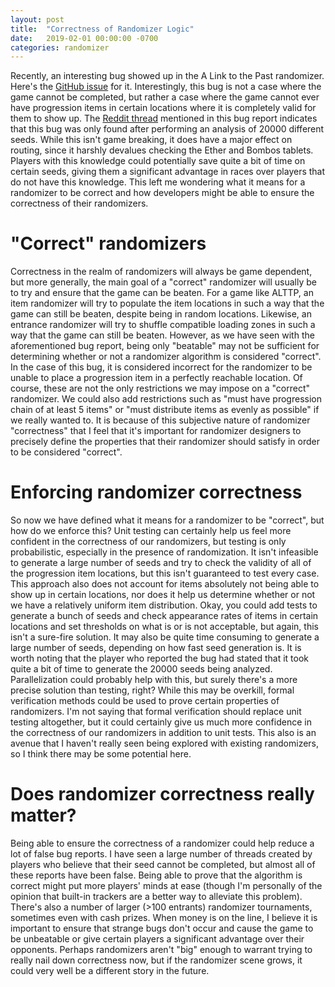 ```yaml
---
layout: post
title:  "Correctness of Randomizer Logic"
date:   2019-02-01 00:00:00 -0700
categories: randomizer
---
```


Recently, an interesting bug showed up in the A Link to the Past randomizer. Here's the [GitHub issue](https://github.com/sporchia/alttp_vt_randomizer/issues/616) for it. Interestingly, this bug is not a case where the game cannot be completed, but rather a case where the game cannot ever have progression items in certain locations where it is completely valid for them to show up. The [Reddit thread](https://www.reddit.com/r/alttpr/comments/adygbm/psa_progression_items_will_never_be_on_ether_or/) mentioned in this bug report indicates that this bug was only found after performing an analysis of 20000 different seeds. While this isn't game breaking, it does have a major effect on routing, since it harshly devalues checking the Ether and Bombos tablets. Players with this knowledge could potentially save quite a bit of time on certain seeds, giving them a significant advantage in races over players that do not have this knowledge. This left me wondering what it means for a randomizer to be correct and how developers might be able to ensure the correctness of their randomizers.

# "Correct" randomizers

Correctness in the realm of randomizers will always be game dependent, but more generally, the main goal of a "correct" randomizer will usually be to try and ensure that the game can be beaten. For a game like ALTTP, an item randomizer will try to populate the item locations in such a way that the game can still be beaten, despite being in random locations. Likewise, an entrance randomizer will try to shuffle compatible loading zones in such a way that the game can still be beaten. However, as we have seen with the aforementioned bug report, being only "beatable" may not be sufficient for determining whether or not a randomizer algorithm is considered "correct". In the case of this bug, it is considered incorrect for the randomizer to be unable to place a progression item in a perfectly reachable location. Of course, these are not the only restrictions we may impose on a "correct" randomizer. We could also add restrictions such as "must have progression chain of at least 5 items" or "must distribute items as evenly as possible" if we really wanted to. It is because of this subjective nature of randomizer "correctness" that I feel that it's important for randomizer designers to precisely define the properties that their randomizer should satisfy in order to be considered "correct".

# Enforcing randomizer correctness

So now we have defined what it means for a randomizer to be "correct", but how do we enforce this? Unit testing can certainly help us feel more confident in the correctness of our randomizers, but testing is only probabilistic, especially in the presence of randomization. It isn't infeasible to generate a large number of seeds and try to check the validity of all of the progression item locations, but this isn't guaranteed to test every case. This approach also does not account for items absolutely not being able to show up in certain locations, nor does it help us determine whether or not we have a relatively uniform item distribution. Okay, you could add tests to generate a bunch of seeds and check appearance rates of items in certain locations and set thresholds on what is or is not acceptable, but again, this isn't a sure-fire solution. It may also be quite time consuming to generate a large number of seeds, depending on how fast seed generation is. It is worth noting that the player who reported the bug had stated that it took quite a bit of time to generate the 20000 seeds being analyzed. Parallelization could probably help with this, but surely there's a more precise solution than testing, right? While this may be overkill, formal verification methods could be used to prove certain properties of randomizers. I'm not saying that formal verification should replace unit testing altogether, but it could certainly give us much more confidence in the correctness of our randomizers in addition to unit tests. This also is an avenue that I haven't really seen being explored with existing randomizers, so I think there may be some potential here.

# Does randomizer correctness really matter?

Being able to ensure the correctness of a randomizer could help reduce a lot of false bug reports. I have seen a large number of threads created by players who believe that their seed cannot be completed, but almost all of these reports have been false. Being able to prove that the algorithm is correct might put more players' minds at ease (though I'm personally of the opinion that built-in trackers are a better way to alleviate this problem). There's also a number of larger (>100 entrants) randomizer tournaments, sometimes even with cash prizes. When money is on the line, I believe it is important to ensure that strange bugs don't occur and cause the game to be unbeatable or give certain players a significant advantage over their opponents. Perhaps randomizers aren't "big" enough to warrant trying to really nail down correctness now, but if the randomizer scene grows, it could very well be a different story in the future.